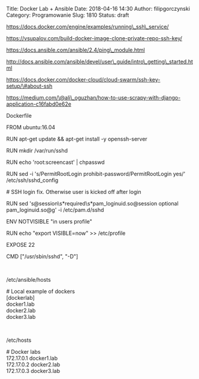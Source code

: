 Title: Docker Lab + Ansible
Date: 2018-04-16 14:30
Author: filipgorczynski
Category: Programowanie
Slug: 1810
Status: draft

https://docs.docker.com/engine/examples/running\_ssh\_service/

https://vsupalov.com/build-docker-image-clone-private-repo-ssh-key/

https://docs.ansible.com/ansible/2.4/ping\_module.html

http://docs.ansible.com/ansible/devel/user\_guide/intro\_getting\_started.html

https://docs.docker.com/docker-cloud/cloud-swarm/ssh-key-setup/\#about-ssh

https://medium.com/\@ali\_oguzhan/how-to-use-scrapy-with-django-application-c16fabd0e62e

Dockerfile

<div>

<div>

FROM ubuntu:16.04

</div>

<div>

RUN apt-get update && apt-get install -y openssh-server

</div>

<div>

RUN mkdir /var/run/sshd

</div>

<div>

RUN echo 'root:screencast' \| chpasswd

</div>

<div>

RUN sed -i 's/PermitRootLogin prohibit-password/PermitRootLogin yes/' /etc/ssh/sshd\_config

</div>

<div>

\# SSH login fix. Otherwise user is kicked off after login

</div>

<div>

RUN sed 's\@session\\s\*required\\s\*pam\_loginuid.so\@session optional pam\_loginuid.so\@g' -i /etc/pam.d/sshd

</div>

<div>

ENV NOTVISIBLE "in users profile"

</div>

<div>

RUN echo "export VISIBLE=now" \>\> /etc/profile

</div>

<div>

EXPOSE 22

</div>

<div>

CMD \["/usr/sbin/sshd", "-D"\]

</div>

<div>

</div>

</div>

 

/etc/ansible/hosts

\# Local example of dockers  
\[dockerlab\]  
docker1.lab  
docker2.lab  
docker3.lab

 

/etc/hosts

\# Docker labs  
172.17.0.1 docker1.lab  
172.17.0.2 docker2.lab  
172.17.0.3 docker3.lab

 

